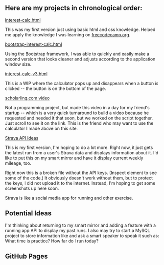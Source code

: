 ## Here are my projects in chronological order:

[interest-calc.html](interest-calc.html)

This was my first version just using basic html and css knowledge. Helped me apply the knowledge I was learning on [freecodecamp.org](freecodecamp.org).

[bootstrap-interest-calc.html](bootstrap-interest-calc.html)

Using the Bootstrap framework, I was able to quickly and easily make a second version that looks cleaner and adjusts according to the application window size.

[interest-calc-v3.html](interest-calc-v3.html)

This is a WIP where the calculator pops up and disappears when a button is clicked -- the button is on the bottom of the page.

[scholarlinq.com video](https://scholarlinq.com/)

Not a programming project, but made this video in a day for my friend's startup -- which is a very quick turnaround to build a video because he requested and needed it that soon, but we worked on the script together. Just scroll to see it on the link. This is the friend who may want to use the calculator I made above on this site.

[Strava API Ideas](strava_API.html)

This is my first version, I'm hoping to do a lot more. Right now, it just gets the latest run from a user's Strava data and displays information about it. I'd like to put this on my smart mirror and have it display current weekly mileage, too.

Right now this is a broken file without the API keys. (Inspect element to see some of the code.) It obviously doesn't work without them, but to protect the keys, I did not upload it to the internet. Instead, I'm hoping to get some screenshots up here soon.

Strava is like a social media app for running and other exercise.

## Potential Ideas

I'm thinking about returning to my smart mirror and adding a feature with a running app API to display my past runs. I also may try to start a MySQL project to store information like and ask a smart speaker to speak it such as: What time is practice? How far do I run today?



## GitHub Pages

